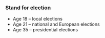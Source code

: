 ###  Stand for election  

  * Age 18 – local elections 
  * Age 21 – national and European elections 
  * Age 35 – presidential elections 
